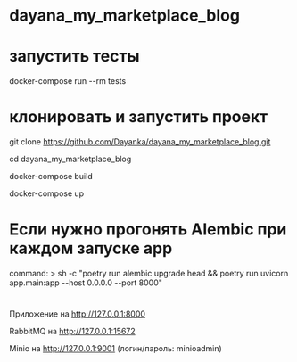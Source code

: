 # dayana_my_marketplace_blog

# запустить тесты
docker-compose run --rm tests

# клонировать и запустить проект
git clone https://github.com/Dayanka/dayana_my_marketplace_blog.git

cd dayana_my_marketplace_blog

docker-compose build

docker-compose up


# Если нужно прогонять Alembic при каждом запуске app
command: >
  sh -c "poetry run alembic upgrade head &&
         poetry run uvicorn app.main:app --host 0.0.0.0 --port 8000"

# 
Приложение  на http://127.0.0.1:8000

RabbitMQ на http://127.0.0.1:15672

Minio на http://127.0.0.1:9001 (логин/пароль: minioadmin)
